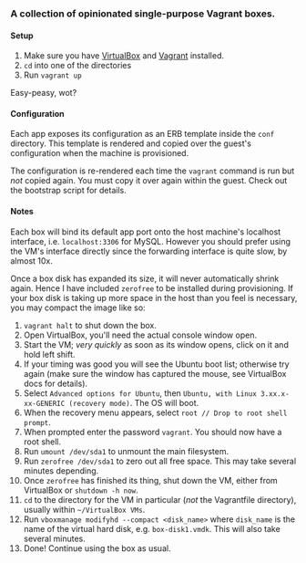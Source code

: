 ### A collection of opinionated single-purpose Vagrant boxes.

#### Setup

1. Make sure you have [VirtualBox](https://www.virtualbox.org) and [Vagrant](https://www.vagrantup.com/) installed.
2. `cd` into one of the directories
3. Run `vagrant up`

Easy-peasy, wot?

#### Configuration

Each app exposes its configuration as an ERB template inside the `conf` directory. This template is rendered and copied over the guest's configuration when the machine is provisioned.

The configuration is re-rendered each time the `vagrant` command is run but *not* copied again. You must copy it over again within the guest. Check out the bootstrap script for details.

#### Notes

Each box will bind its default app port onto the host machine's localhost interface, i.e. `localhost:3306` for MySQL. However you should prefer using the VM's interface directly since the forwarding interface is quite slow, by almost 10x.

Once a box disk has expanded its size, it will never automatically shrink again. Hence I have included `zerofree` to be installed during provisioning. If your box disk is taking up more space in the host than you feel is necessary, you may compact the image like so:

1. `vagrant halt` to shut down the box.
2. Open VirtualBox, you'll need the actual console window open.
3. Start the VM; *very quickly* as soon as its window opens, click on it and hold left shift.
4. If your timing was good you will see the Ubuntu boot list; otherwise try again (make sure the window has captured the mouse, see VirtualBox docs for details).
5. Select `Advanced options for Ubuntu`, then `Ubuntu, with Linux 3.xx.x-xx-GENERIC (recovery mode)`. The OS will boot.
6. When the recovery menu appears, select `root // Drop to root shell prompt`.
7. When prompted enter the password `vagrant`. You should now have a root shell.
8. Run `umount /dev/sda1` to unmount the main filesystem.
9. Run `zerofree /dev/sda1` to zero out all free space. This may take several minutes depending.
10. Once `zerofree` has finished its thing, shut down the VM, either from VirtualBox or `shutdown -h now`.
11. `cd` to the directory for the VM in particular (*not* the Vagrantfile directory), usually within `~/VirtualBox VMs`.
12. Run `vboxmanage modifyhd --compact <disk_name>` where `disk_name` is the name of the virtual hard disk, e.g. `box-disk1.vmdk`. This will also take several minutes.
13. Done! Continue using the box as usual.
